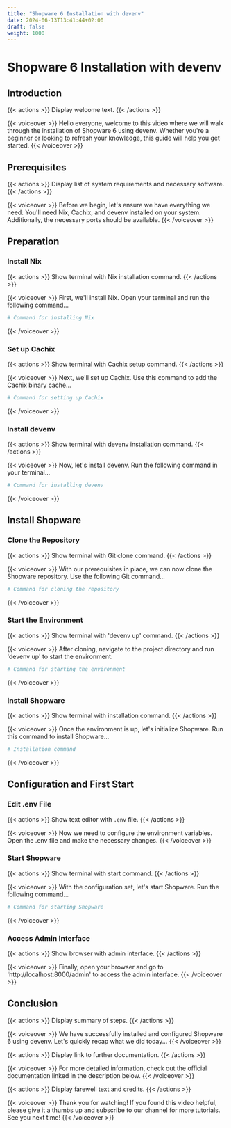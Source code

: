 ```yaml
---
title: "Shopware 6 Installation with devenv"
date: 2024-06-13T13:41:44+02:00
draft: false
weight: 1000
---
```


# Shopware 6 Installation with devenv

## Introduction

{{< actions >}}
Display welcome text.
{{< /actions >}}

{{< voiceover >}}
Hello everyone, welcome to this video where we will walk through the installation of Shopware 6 using devenv. Whether you're a beginner or looking to refresh your knowledge, this guide will help you get started.
{{< /voiceover >}}

## Prerequisites

{{< actions >}}
Display list of system requirements and necessary software.
{{< /actions >}}

{{< voiceover >}}
Before we begin, let's ensure we have everything we need. You'll need Nix, Cachix, and devenv installed on your system. Additionally, the necessary ports should be available.
{{< /voiceover >}}

## Preparation

### Install Nix

{{< actions >}}
Show terminal with Nix installation command.
{{< /actions >}}

{{< voiceover >}}
First, we'll install Nix. Open your terminal and run the following command...

```sh
# Command for installing Nix
```
{{< /voiceover >}}

### Set up Cachix

{{< actions >}}
Show terminal with Cachix setup command.
{{< /actions >}}

{{< voiceover >}}
Next, we'll set up Cachix. Use this command to add the Cachix binary cache...

```sh
# Command for setting up Cachix
```
{{< /voiceover >}}

### Install devenv

{{< actions >}}
Show terminal with devenv installation command.
{{< /actions >}}

{{< voiceover >}}
Now, let's install devenv. Run the following command in your terminal...

```sh
# Command for installing devenv
```
{{< /voiceover >}}

## Install Shopware

### Clone the Repository

{{< actions >}}
Show terminal with Git clone command.
{{< /actions >}}

{{< voiceover >}}
With our prerequisites in place, we can now clone the Shopware repository. Use the following Git command...

```sh
# Command for cloning the repository
```
{{< /voiceover >}}

### Start the Environment

{{< actions >}}
Show terminal with 'devenv up' command.
{{< /actions >}}

{{< voiceover >}}
After cloning, navigate to the project directory and run 'devenv up' to start the environment.

```sh
# Command for starting the environment
```
{{< /voiceover >}}

### Install Shopware

{{< actions >}}
Show terminal with installation command.
{{< /actions >}}

{{< voiceover >}}
Once the environment is up, let's initialize Shopware. Run this command to install Shopware...

```sh
# Installation command
```
{{< /voiceover >}}

## Configuration and First Start

### Edit .env File

{{< actions >}}
Show text editor with `.env` file.
{{< /actions >}}

{{< voiceover >}}
Now we need to configure the environment variables. Open the .env file and make the necessary changes.
{{< /voiceover >}}

### Start Shopware

{{< actions >}}
Show terminal with start command.
{{< /actions >}}

{{< voiceover >}}
With the configuration set, let's start Shopware. Run the following command...

```sh
# Command for starting Shopware
```
{{< /voiceover >}}

### Access Admin Interface

{{< actions >}}
Show browser with admin interface.
{{< /actions >}}

{{< voiceover >}}
Finally, open your browser and go to 'http://localhost:8000/admin' to access the admin interface.
{{< /voiceover >}}

## Conclusion

{{< actions >}}
Display summary of steps.
{{< /actions >}}

{{< voiceover >}}
We have successfully installed and configured Shopware 6 using devenv. Let's quickly recap what we did today...
{{< /voiceover >}}

{{< actions >}}
Display link to further documentation.
{{< /actions >}}

{{< voiceover >}}
For more detailed information, check out the official documentation linked in the description below.
{{< /voiceover >}}

{{< actions >}}
Display farewell text and credits.
{{< /actions >}}

{{< voiceover >}}
Thank you for watching! If you found this video helpful, please give it a thumbs up and subscribe to our channel for more tutorials. See you next time!
{{< /voiceover >}}